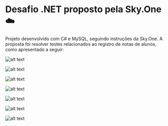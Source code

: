 # Desafio .NET proposto pela Sky.One ☁️

Projeto desenvolvido com C# e MySQL, seguindo instruções da Sky.One.
A proposta foi resolver testes relacionados ao registro de notas de alunos, como apresentado a seguir:

![alt text](https://i.imgur.com/HuexSdv.png)

![alt text](https://i.imgur.com/3zDcM9m.png)

![alt text](https://i.imgur.com/ZBXkm2Y.png)

![alt text](https://i.imgur.com/BCRN1Xf.png)

![alt text](https://i.imgur.com/jqszvzH.png)

![alt text](https://i.imgur.com/psaVJhT.png)

![alt text](https://i.imgur.com/d1QQiPL.png)
